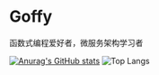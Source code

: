 # Goffy


函数式编程爱好者，微服务架构学习者

[![Anurag's GitHub stats](https://github-readme-stats.vercel.app/api?username=goffyguo&show_icons=true)](https://github.com/anuraghazra/github-readme-stats)
![Top Langs](https://github-readme-stats.vercel.app/api/top-langs/?username=guogoffy)

